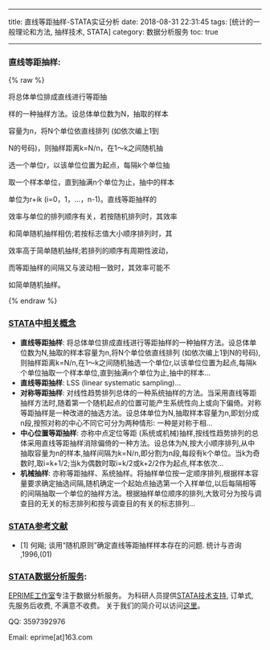 
---
title: 直线等距抽样-STATA实证分析
date: 2018-08-31 22:31:45
tags: [统计的一般理论和方法, 抽样技术, STATA]
category: 数据分析服务
toc: true

---



<span></span>
<!-- more -->



### 直线等距抽样:

{% raw %}
<div class="p1">将总体单位排成直线进行等距抽
样的一种抽样方法。设总体单位数为N，抽取的样本
容量为n，将N个单位依直线排列 (如依次编上1到
N的号码)，则抽样距离k=N/n，在1～k之间随机抽
选一个单位r，以该单位位置为起点，每隔k个单位抽
取一个样本单位，直到抽满n个单位为止，抽中的样本
单位为r+ik (i=0，1，…，n-1)。直线等距抽样的
效率与单位的排列顺序有关，若按随机排列时，其效率
和简单随机抽样相仿;若按标志值大小顺序排列时，其
效率高于简单随机抽样;若排列的顺序有周期性波动，
而等距抽样的间隔又与波动相一致时，其效率可能不
如简单随机抽样。</div>
{% endraw %}



### [STATA](/tags/STATA/)中[相关概念](/categories/数据分析服务)

- **直线等距抽样**: 将总体单位排成直线进行等距抽样的一种抽样方法。设总体单位数为N,抽取的样本容量为n,将N个单位依直线排列 (如依次编上1到N的号码),则抽样距离k=N/n,在1～k之间随机抽选一个单位r,以该单位位置为起点,每隔k个单位抽取一个样本单位,直到抽满n个单位为止,抽中的样本...
- **直线等距抽样**: LSS (linear systematic sampling)...
- **对称等距抽样**: 对线性趋势排列总体的一种系统抽样的方法。当采用直线等距抽样方法时,随着第一个随机起点的位置可能产生系统性向上或向下偏倚。对称等距抽样是一种改进的抽选方法。设总体单位为N,抽取样本容量为n,即划分成n段,按照对称的中心不同它可分为两种情形: 一种是对称于相...
- **中心位置等距抽样**: 亦称中点定位等距 (系统或机械)抽样,按线性趋势排列的总体采用直线等距抽样消除偏倚的一种方法。设总体为N,按大小顺序排列,从中抽取容量为n的样本,抽样间隔为k=N/n,即分割为n段,每段有k个单位。当k为奇数时,取i=k+1/2;当k为偶数时取i=k/2或k+2/2作为起点,样本依次...
- **机械抽样**: 亦称等距抽样、系统抽样。将抽样单位按一定顺序排列,根据样本容量要求确定抽选间隔,随机确定一个起始点抽选第一个入样单位,以后每隔相等的间隔抽取一个单位的抽样方法。根据抽样单位顺序的排列,大致可分为按与调查目的无关的标志排列和按与调查目的有关的标志排列...


### [STATA](/tags/STATA/)[参考文献](/categories/数据分析服务/)

- [1]  何飚; 谈用“随机原则”确定直线等距抽样样本存在的问题. 统计与咨询 ,1996,(01)


### [STATA](/tags/STATA/)[数据分析服务](/categories/数据分析服务/):
[EPRIME工作室](http://eprime.cn/)专注于数据分析服务。
为科研人员提供[STATA技术支持](http://eprime.cn/2018/08/18/EPRIME工作室STATA代做服务详情/), 订单式, 先服务后收费, 不满意不收费。
关于我们的简介可以访问[这里](http://eprime.cn/2018/08/17/关于EPRIME工作室/)。

QQ: 3597392976

Email: eprime[at]163.com


